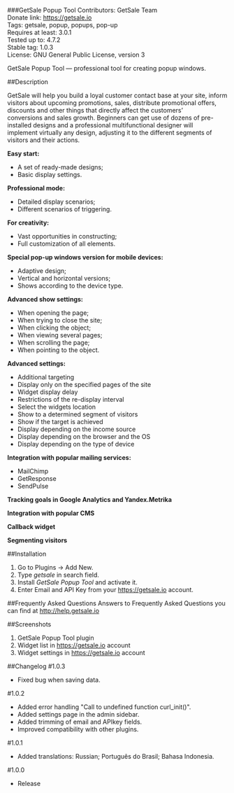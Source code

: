 ###GetSale Popup Tool
Contributors: GetSale Team  
Donate link: https://getsale.io  
Tags: getsale, popup, popups, pop-up  
Requires at least: 3.0.1  
Tested up to: 4.7.2  
Stable tag: 1.0.3  
License: GNU General Public License, version 3  

GetSale Popup Tool &mdash; professional tool for creating popup windows.

##Description

GetSale will help you build a loyal customer contact base at your site, inform visitors about upcoming promotions, sales, distribute promotional offers, discounts and other things that directly affect the customers’ conversions and sales growth. Beginners can get use of dozens of pre-installed designs and a professional multifunctional designer will implement virtually any design, adjusting it to the different segments of visitors and their actions.

**Easy start:**

- A set of ready-made designs;  
- Basic display settings.  

**Professional mode:**

- Detailed display scenarios;  
- Different scenarios of triggering.  

**For creativity:**

- Vast opportunities in constructing;  
- Full customization of all elements.  

**Special pop-up windows version for mobile devices:**

- Adaptive design;
- Vertical and horizontal versions;
- Shows according to the device type.

**Advanced show settings:**

- When opening the page;  
- When trying to close the site;  
- When clicking the object;  
- When viewing several pages;  
- When scrolling the page;  
- When pointing to the object.

**Advanced settings:**

- Additional targeting 
- Display only on the specified pages of the site
- Widget display delay
- Restrictions of the re-display interval
- Select the widgets location
- Show to a determined segment of visitors
- Show if the target is achieved
- Display depending on the income source
- Display depending on the browser and the OS
- Display depending on the type of device

**Integration with popular mailing services:**
- MailChimp
- GetResponse
- SendPulse

**Tracking goals in Google Analytics and Yandex.Metrika**

**Integration with popular CMS**

**Callback widget**

**Segmenting visitors**

##Installation
1. Go to Plugins -> Add New.
2. Type *getsale* in search field.
3. Install *GetSale Popup Tool* and activate it.
4. Enter Email and API Key from your https://getsale.io account.

##Frequently Asked Questions
Answers to Frequently Asked Questions you can find at http://help.getsale.io

##Screenshots
1. GetSale Popup Tool plugin
2. Widget list in https://getsale.io account
3. Widget settings in https://getsale.io account

##Changelog
#1.0.3
* Fixed bug when saving data.

#1.0.2
* Added error handling "Call to undefined function curl_init()".
* Added settings page in the admin sidebar.
* Added trimming of email and APIkey fields.
* Improved compatibility with other plugins.

#1.0.1
* Added translations:
  Russian;
  Português do Brasil;
  Bahasa Indonesia.

#1.0.0
* Release
